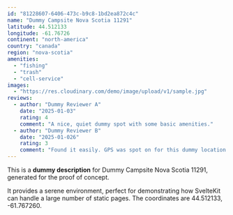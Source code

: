 ```yaml
---
id: "81228607-6406-473c-b9c8-1bd2ea872c4c"
name: "Dummy Campsite Nova Scotia 11291"
latitude: 44.512133
longitude: -61.76726
continent: "north-america"
country: "canada"
region: "nova-scotia"
amenities:
  - "fishing"
  - "trash"
  - "cell-service"
images:
  - "https://res.cloudinary.com/demo/image/upload/v1/sample.jpg"
reviews:
  - author: "Dummy Reviewer A"
    date: "2025-01-03"
    rating: 4
    comment: "A nice, quiet dummy spot with some basic amenities."
  - author: "Dummy Reviewer B"
    date: "2025-01-026"
    rating: 3
    comment: "Found it easily. GPS was spot on for this dummy location."
---
```


This is a **dummy description** for Dummy Campsite Nova Scotia 11291, generated for the proof of concept.

It provides a serene environment, perfect for demonstrating how SvelteKit can handle a large number of static pages. The coordinates are 44.512133, -61.767260.
